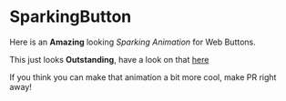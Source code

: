 # SparkingButton

Here is an **Amazing** looking *Sparking Animation* for Web Buttons.

This just looks **Outstanding**, have a look on that [here](https://letsintegreat.github.io/SparkingButton/)

If you think you can make that animation a bit more cool, make PR right away!
